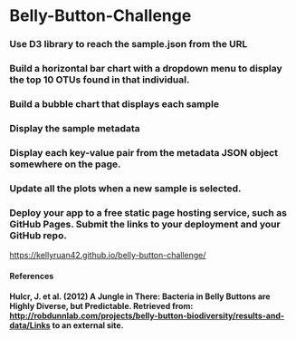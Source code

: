 # Belly-Button-Challenge

### Use D3 library to reach the sample.json from the URL
### Build a horizontal bar chart with a dropdown menu to display the top 10 OTUs found in that individual.
### Build a bubble chart that displays each sample
### Display the sample metadata
### Display each key-value pair from the metadata JSON object somewhere on the page.
### Update all the plots when a new sample is selected.
### Deploy your app to a free static page hosting service, such as GitHub Pages. Submit the links to your deployment and your GitHub repo.

https://kellyruan42.github.io/belly-button-challenge/



#### References
#### Hulcr, J. et al. (2012) A Jungle in There: Bacteria in Belly Buttons are Highly Diverse, but Predictable. Retrieved from: http://robdunnlab.com/projects/belly-button-biodiversity/results-and-data/Links to an external site.
